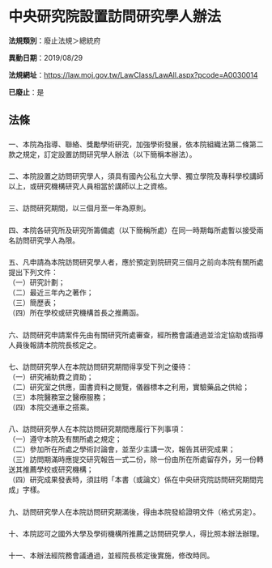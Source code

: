 # 中央研究院設置訪問研究學人辦法

**法規類別**：廢止法規＞總統府

**異動日期**：2019/08/29  

**法規網址**：https://law.moj.gov.tw/LawClass/LawAll.aspx?pcode=A0030014

**已廢止**：是



## 法條
##### 
一、本院為指導、聯絡、獎勵學術研究，加強學術發展，依本院組織法第二條第二款之規定，訂定設置訪問研究學人辦法（以下簡稱本辦法）。

##### 
二、本院設置之訪問研究學人，須具有國內公私立大學、獨立學院及專科學校講師以上，或研究機構研究人員相當於講師以上之資格。

##### 
三、訪問研究期間，以三個月至一年為原則。

##### 
四、本院各研究所及研究所籌備處（以下簡稱所處）在同一時期每所處暫以接受兩名訪問研究學人為限。

##### 
五、凡申請為本院訪問研究學人者，應於預定到院研究三個月之前向本院有關所處提出下列文件：  
（一）研究計劃；  
（二）最近三年內之著作；  
（三）簡歷表；  
（四）所在學校或研究機構首長之推薦函。  

##### 
六、訪問研究申請案件先由有關研究所處審查，經所務會議通過並洽定協助或指導人員後報請本院院長核定之。

##### 
七、訪問研究學人在本院訪問研究期間得享受下列之優待：  
（一）研究補助費之資助；  
（二）研究室之供應，圖書資料之閱覽，儀器標本之利用，實驗藥品之供給；  
（三）本院醫務室之醫療服務；  
（四）本院交通車之搭乘。  

##### 
八、訪問研究學人在本院訪問研究期間應履行下列事項：  
（一）遵守本院及有關所處之規定；  
（二）參加所在所處之學術討論會，並至少主講一次，報告其研究成果；  
（三）訪問期滿時應提交研究報告一式二份，除一份由所在所處留存外，另一份轉送其推薦學校或研究機構；  
（四）研究成果發表時，須註明「本書（或論文）係在中央研究院訪問研究期間完成」字樣。  

##### 
九、訪問研究學人在本院訪問研究期滿後，得由本院發給證明文件（格式另定）。

##### 
十、本院認可之國外大學及學術機構所推薦之訪問研究學人，得比照本辦法辦理。

##### 
十一、本辦法經院務會議通過，並經院長核定後實施，修改時同。


